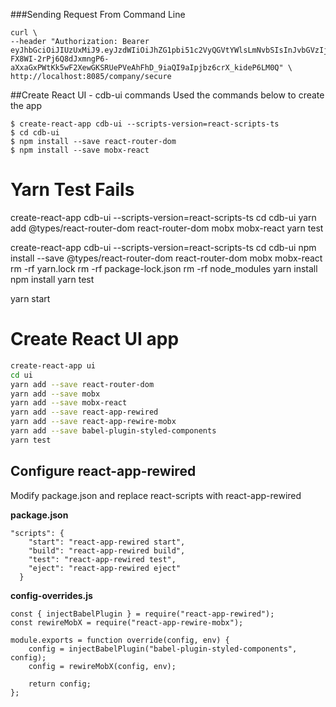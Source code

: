 ###Sending Request From Command Line

```
curl \
--header "Authorization: Bearer eyJhbGciOiJIUzUxMiJ9.eyJzdWIiOiJhZG1pbi51c2VyQGVtYWlsLmNvbSIsInJvbGVzIjpbIkFETUlOIiwiVVNFUiJdLCJleHAiOjE1Mzg3MDUxMTd9.e89-FX8WI-2rPj6Q8dJxmngP6-aXxaGxPWtKk5wF2XewGKSRUePVeAhFhD_9iaQI9aIpjbz6crX_kideP6LM0Q" \
http://localhost:8085/company/secure
```

##Create React UI - cdb-ui commands
Used the commands below to create the app
```
$ create-react-app cdb-ui --scripts-version=react-scripts-ts
$ cd cdb-ui 
$ npm install --save react-router-dom
$ npm install --save mobx-react

```


# Yarn Test Fails
create-react-app cdb-ui --scripts-version=react-scripts-ts
cd cdb-ui 
yarn add @types/react-router-dom react-router-dom mobx mobx-react
yarn test


create-react-app cdb-ui --scripts-version=react-scripts-ts
cd cdb-ui 
npm install --save @types/react-router-dom react-router-dom mobx mobx-react
rm -rf yarn.lock
rm -rf package-lock.json
rm -rf node_modules
yarn install
npm install
yarn test

yarn start



# Create React UI app 
```bash
create-react-app ui
cd ui
yarn add --save react-router-dom 
yarn add --save mobx 
yarn add --save mobx-react
yarn add --save react-app-rewired 
yarn add --save react-app-rewire-mobx 
yarn add --save babel-plugin-styled-components
yarn test
```

## Configure react-app-rewired
Modify package.json and replace react-scripts with react-app-rewired  

**package.json**
```
"scripts": {
    "start": "react-app-rewired start",
    "build": "react-app-rewired build",
    "test": "react-app-rewired test",
    "eject": "react-app-rewired eject"
  }
```

**config-overrides.js**
```ecmascript 6
const { injectBabelPlugin } = require("react-app-rewired");
const rewireMobX = require("react-app-rewire-mobx");

module.exports = function override(config, env) {
    config = injectBabelPlugin("babel-plugin-styled-components", config);
    config = rewireMobX(config, env);

    return config;
};
```

